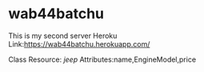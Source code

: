 # wab44batchu
This is my second server
Heroku Link:<https://wab44batchu.herokuapp.com/>

Class Resource: *jeep* Attributes:name,EngineModel,price
